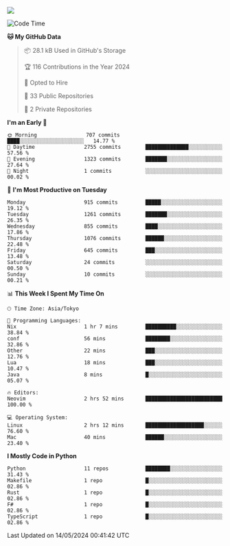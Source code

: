 ![](https://komarev.com/ghpvc/?username=kitagawa-hr)

<!--START_SECTION:waka-->
![Code Time](http://img.shields.io/badge/Code%20Time-803%20hrs%208%20mins-blue)

**🐱 My GitHub Data** 

> 📦 28.1 kB Used in GitHub's Storage 
 > 
> 🏆 116 Contributions in the Year 2024
 > 
> 💼 Opted to Hire
 > 
> 📜 33 Public Repositories 
 > 
> 🔑 2 Private Repositories 
 > 
**I'm an Early 🐤** 

```text
🌞 Morning                707 commits         ████░░░░░░░░░░░░░░░░░░░░░   14.77 % 
🌆 Daytime                2755 commits        ██████████████░░░░░░░░░░░   57.56 % 
🌃 Evening                1323 commits        ███████░░░░░░░░░░░░░░░░░░   27.64 % 
🌙 Night                  1 commits           ░░░░░░░░░░░░░░░░░░░░░░░░░   00.02 % 
```
📅 **I'm Most Productive on Tuesday** 

```text
Monday                   915 commits         █████░░░░░░░░░░░░░░░░░░░░   19.12 % 
Tuesday                  1261 commits        ███████░░░░░░░░░░░░░░░░░░   26.35 % 
Wednesday                855 commits         ████░░░░░░░░░░░░░░░░░░░░░   17.86 % 
Thursday                 1076 commits        ██████░░░░░░░░░░░░░░░░░░░   22.48 % 
Friday                   645 commits         ███░░░░░░░░░░░░░░░░░░░░░░   13.48 % 
Saturday                 24 commits          ░░░░░░░░░░░░░░░░░░░░░░░░░   00.50 % 
Sunday                   10 commits          ░░░░░░░░░░░░░░░░░░░░░░░░░   00.21 % 
```


📊 **This Week I Spent My Time On** 

```text
🕑︎ Time Zone: Asia/Tokyo

💬 Programming Languages: 
Nix                      1 hr 7 mins         ██████████░░░░░░░░░░░░░░░   38.84 % 
conf                     56 mins             ████████░░░░░░░░░░░░░░░░░   32.86 % 
Other                    22 mins             ███░░░░░░░░░░░░░░░░░░░░░░   12.76 % 
Lua                      18 mins             ███░░░░░░░░░░░░░░░░░░░░░░   10.47 % 
Java                     8 mins              █░░░░░░░░░░░░░░░░░░░░░░░░   05.07 % 

🔥 Editors: 
Neovim                   2 hrs 52 mins       █████████████████████████   100.00 % 

💻 Operating System: 
Linux                    2 hrs 12 mins       ███████████████████░░░░░░   76.60 % 
Mac                      40 mins             ██████░░░░░░░░░░░░░░░░░░░   23.40 % 
```

**I Mostly Code in Python** 

```text
Python                   11 repos            ████████░░░░░░░░░░░░░░░░░   31.43 % 
Makefile                 1 repo              █░░░░░░░░░░░░░░░░░░░░░░░░   02.86 % 
Rust                     1 repo              █░░░░░░░░░░░░░░░░░░░░░░░░   02.86 % 
F#                       1 repo              █░░░░░░░░░░░░░░░░░░░░░░░░   02.86 % 
TypeScript               1 repo              █░░░░░░░░░░░░░░░░░░░░░░░░   02.86 % 
```




 Last Updated on 14/05/2024 00:41:42 UTC
<!--END_SECTION:waka-->

